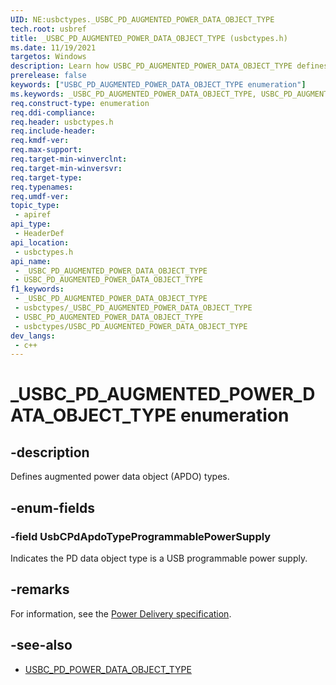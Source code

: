 ```yaml
---
UID: NE:usbctypes._USBC_PD_AUGMENTED_POWER_DATA_OBJECT_TYPE
tech.root: usbref
title: _USBC_PD_AUGMENTED_POWER_DATA_OBJECT_TYPE (usbctypes.h)
ms.date: 11/19/2021
targetos: Windows
description: Learn how USBC_PD_AUGMENTED_POWER_DATA_OBJECT_TYPE defines augmented power data object (APDO) types.
prerelease: false
keywords: ["USBC_PD_AUGMENTED_POWER_DATA_OBJECT_TYPE enumeration"]
ms.keywords: _USBC_PD_AUGMENTED_POWER_DATA_OBJECT_TYPE, USBC_PD_AUGMENTED_POWER_DATA_OBJECT_TYPE
req.construct-type: enumeration
req.ddi-compliance: 
req.header: usbctypes.h
req.include-header: 
req.kmdf-ver: 
req.max-support: 
req.target-min-winverclnt: 
req.target-min-winversvr: 
req.target-type: 
req.typenames: 
req.umdf-ver: 
topic_type:
 - apiref
api_type:
 - HeaderDef
api_location:
 - usbctypes.h
api_name:
 - _USBC_PD_AUGMENTED_POWER_DATA_OBJECT_TYPE
 - USBC_PD_AUGMENTED_POWER_DATA_OBJECT_TYPE
f1_keywords:
 - _USBC_PD_AUGMENTED_POWER_DATA_OBJECT_TYPE
 - usbctypes/_USBC_PD_AUGMENTED_POWER_DATA_OBJECT_TYPE
 - USBC_PD_AUGMENTED_POWER_DATA_OBJECT_TYPE
 - usbctypes/USBC_PD_AUGMENTED_POWER_DATA_OBJECT_TYPE
dev_langs:
 - c++
---
```


# _USBC_PD_AUGMENTED_POWER_DATA_OBJECT_TYPE enumeration

## -description

Defines augmented power data object (APDO) types.

## -enum-fields

### -field UsbCPdApdoTypeProgrammablePowerSupply

Indicates the PD data object type is a USB programmable power supply.

## -remarks

For information, see the [Power Delivery specification](https://www.usb.org/documents?search=&tid_2%5B0%5D=40&items_per_page=50).

## -see-also

- [USBC_PD_POWER_DATA_OBJECT_TYPE](ne-usbctypes-_usbc_pd_power_data_object_type.md)
